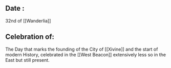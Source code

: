 ## Date :
 32nd of [[Wanderlia]]
## Celebration of: 
The Day that marks the founding of the City of [[Xivine]] and the start of modern History, celebrated in the [[West Beacon]] extensively less so in the East but still present.